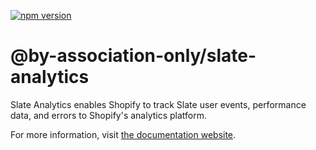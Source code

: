 [![npm version](https://badge.fury.io/js/%40shopify%2Fslate-analytics.svg)](https://badge.fury.io/js/%40shopify%2Fslate-analytics)

# @by-association-only/slate-analytics

Slate Analytics enables Shopify to track Slate user events, performance data, and errors to Shopify's analytics platform.

For more information, visit [the documentation website](https://shopify.github.io/slate/docs/slate-analytics).
